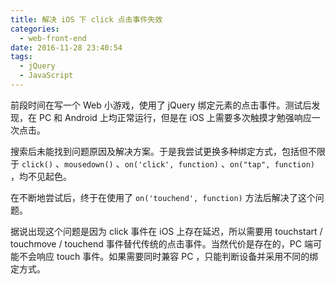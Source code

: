 ```yaml
---
title: 解决 iOS 下 click 点击事件失效
categories:
  - web-front-end
date: 2016-11-28 23:40:54
tags:
  - jQuery
  - JavaScript
---
```


前段时间在写一个 Web 小游戏，使用了 jQuery 绑定元素的点击事件。测试后发现，在 PC 和 Android 上均正常运行，但是在 iOS 上需要多次触摸才勉强响应一次点击。

<!-- more -->

搜索后未能找到问题原因及解决方案。于是我尝试更换多种绑定方式，包括但不限于 `click()` 、`mousedown()` 、`on('click', function)` 、`on("tap", function)` ，均不见起色。

在不断地尝试后，终于在使用了 `on('touchend', function)` 方法后解决了这个问题。

据说出现这个问题是因为 click 事件在 iOS 上存在延迟，所以需要用 touchstart / touchmove / touchend 事件替代传统的点击事件。当然代价是存在的，PC 端可能不会响应 touch 事件。如果需要同时兼容 PC ，只能判断设备并采用不同的绑定方式。